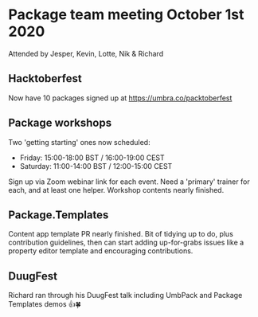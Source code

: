 # Package team meeting October 1st 2020

Attended by Jesper, Kevin, Lotte, Nik & Richard

## Hacktoberfest

Now have 10 packages signed up at https://umbra.co/packtoberfest

## Package workshops

Two 'getting starting' ones now scheduled:
- Friday: 15:00-18:00 BST / 16:00-19:00 CEST
- Saturday: 11:00-14:00 BST / 12:00-15:00 CEST

Sign up via Zoom webinar link for each event.
Need a 'primary' trainer for each, and at least one helper.
Workshop contents nearly finished.

## Package.Templates

Content app template PR nearly finished. Bit of tidying up to do, plus contribution guidelines, then can start adding up-for-grabs issues like a property editor template and encouraging contributions.

## DuugFest

Richard ran through his DuugFest talk including UmbPack and Package Templates demos 👍🍀